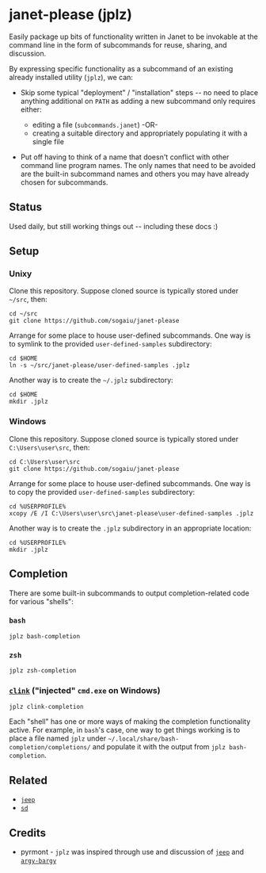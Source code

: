 # janet-please (jplz)

Easily package up bits of functionality written in Janet to
be invokable at the command line in the form of subcommands for reuse,
sharing, and discussion.

By expressing specific functionality as a subcommand of an existing
already installed utility (`jplz`), we can:

* Skip some typical "deployment" / "installation" steps -- no need to
  place anything additional on `PATH` as adding a new subcommand only
  requires either:

    * editing a file (`subcommands.janet`) -OR-
    * creating a suitable directory and appropriately populating it
      with a single file

* Put off having to think of a name that doesn't conflict with other
  command line program names.  The only names that need to be avoided
  are the built-in subcommand names and others you may have already
  chosen for subcommands.

## Status

Used daily, but still working things out -- including these docs :)

## Setup

### Unixy

Clone this repository.  Suppose cloned source is typically stored
under `~/src`, then:

```
cd ~/src
git clone https://github.com/sogaiu/janet-please
```

Arrange for some place to house user-defined subcommands.  One way is
to symlink to the provided `user-defined-samples` subdirectory:

```
cd $HOME
ln -s ~/src/janet-please/user-defined-samples .jplz
```

Another way is to create the `~/.jplz` subdirectory:

```
cd $HOME
mkdir .jplz
```

### Windows

Clone this repository.  Suppose cloned source is typically stored
under `C:\Users\user\src`, then:

```
cd C:\Users\user\src
git clone https://github.com/sogaiu/janet-please
```

Arrange for some place to house user-defined subcommands.  One way is
to copy the provided `user-defined-samples` subdirectory:

```
cd %USERPROFILE%
xcopy /E /I C:\Users\user\src\janet-please\user-defined-samples .jplz
```

Another way is to create the `.jplz` subdirectory in an appropriate
location:

```
cd %USERPROFILE%
mkdir .jplz
```

## Completion

There are some built-in subcommands to output completion-related code
for various "shells":

### `bash`

```
jplz bash-completion
```

### `zsh`

```
jplz zsh-completion
```

### [`clink`](https://github.com/chrisant996/clink/) ("injected" `cmd.exe` on Windows)

```
jplz clink-completion
```

Each "shell" has one or more ways of making the completion
functionality active.  For example, in `bash`'s case, one way to get
things working is to place a file named `jplz` under
`~/.local/share/bash-completion/completions/` and populate it with the
output from `jplz bash-completion`.

## Related

* [`jeep`](https://github.com/pyrmont/jeep)
* [`sd`](https://github.com/ianthehenry/sd)

## Credits

* pyrmont - `jplz` was inspired through use and discussion of
  [`jeep`](https://github.com/pyrmont/jeep) and
  [`argy-bargy`](https://github.com/pyrmont/argy-bargy)

